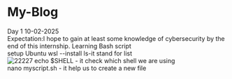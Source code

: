 # My-Blog <br>
Day 1 10-02-2025<br>
Expectation:I hope to gain at least some knowledge of cybersecurity by the end of this internship.
Learning Bash script<br>
setup Ubuntu  wsl --install
ls-it stand for list <br>![22227](https://github.com/user-attachments/assets/43d7ccd5-b7d1-4411-bd17-651f65cb35bc)
echo $SHELL - it check which shell we are using <br>
nano myscript.sh - it help us to create a new file <br>

